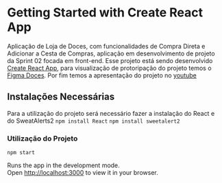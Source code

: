 # Getting Started with Create React App

Aplicação de Loja de Doces, com funcionalidades de Compra Direta e Adicionar a Cesta de Compras, aplicação em desenvolvimento de projeto da Sprint 02 focada em front-end.
Esse projeto está sendo desenvolvido [Create React App](https://github.com/facebook/create-react-app), para visualização de protoripação do projeto temos o [Figma Doces](https://www.figma.com/design/BjL8iLsyDna76re3zEdMM5/Protoripa%C3%A7%C3%A3o---Doces-Vivi?node-id=0-1&t=zF8NJV0ogFGmtwEb-1). Por fim temos a apresentação do projeto no [youtube]( https://youtu.be/M5JVXzHmLr8)

## Instalações Necessárias
Para a utilização do projeto será necessário fazer a instalação do React e do SweatAlerts2
`npm install React`
`npm install sweetalert2`

### Utilização do Projeto
  `npm start`

Runs the app in the development mode.\
Open [http://localhost:3000](http://localhost:3000) to view it in your browser.


